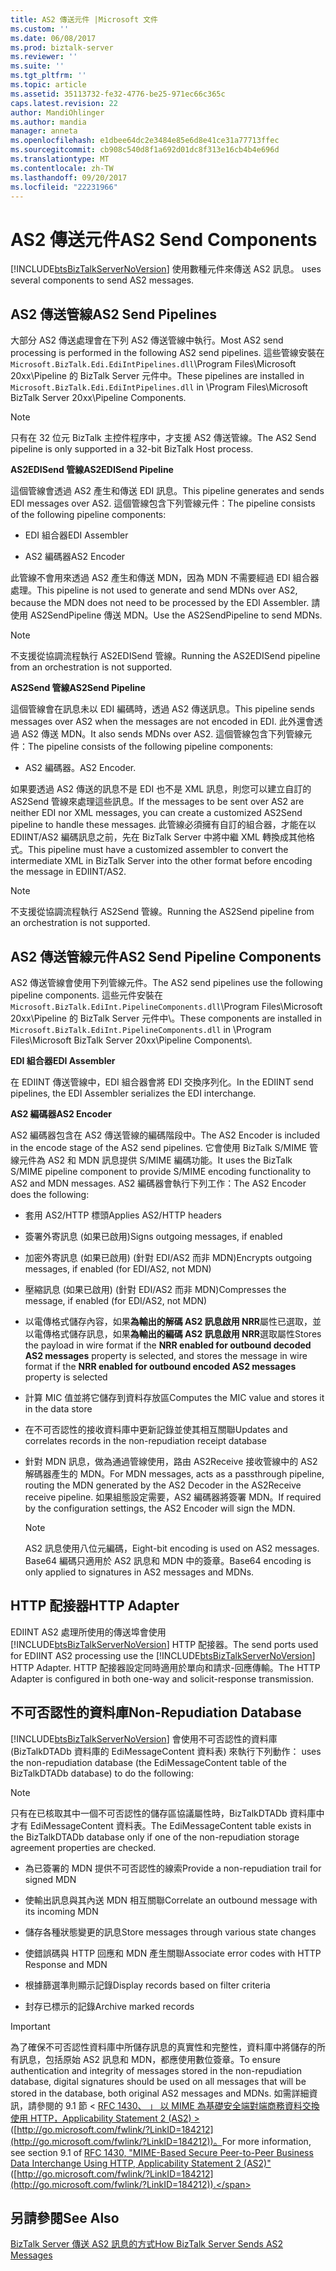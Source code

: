 ```yaml
---
title: AS2 傳送元件 |Microsoft 文件
ms.custom: ''
ms.date: 06/08/2017
ms.prod: biztalk-server
ms.reviewer: ''
ms.suite: ''
ms.tgt_pltfrm: ''
ms.topic: article
ms.assetid: 35113732-fe32-4776-be25-971ec66c365c
caps.latest.revision: 22
author: MandiOhlinger
ms.author: mandia
manager: anneta
ms.openlocfilehash: e1dbee64dc2e3484e85e6d8e41ce31a77713ffec
ms.sourcegitcommit: cb908c540d8f1a692d01dc8f313e16cb4b4e696d
ms.translationtype: MT
ms.contentlocale: zh-TW
ms.lasthandoff: 09/20/2017
ms.locfileid: "22231966"
---
```

# <a name="as2-send-components"></a><span data-ttu-id="638d6-102">AS2 傳送元件</span><span class="sxs-lookup"><span data-stu-id="638d6-102">AS2 Send Components</span></span>
[!INCLUDE[btsBizTalkServerNoVersion](../includes/btsbiztalkservernoversion-md.md)]<span data-ttu-id="638d6-103"> 使用數種元件來傳送 AS2 訊息。</span><span class="sxs-lookup"><span data-stu-id="638d6-103"> uses several components to send AS2 messages.</span></span>  
  
## <a name="as2-send-pipelines"></a><span data-ttu-id="638d6-104">AS2 傳送管線</span><span class="sxs-lookup"><span data-stu-id="638d6-104">AS2 Send Pipelines</span></span>  
 <span data-ttu-id="638d6-105">大部分 AS2 傳送處理會在下列 AS2 傳送管線中執行。</span><span class="sxs-lookup"><span data-stu-id="638d6-105">Most AS2 send processing is performed in the following AS2 send pipelines.</span></span> <span data-ttu-id="638d6-106">這些管線安裝在`Microsoft.BizTalk.Edi.EdiIntPipelines.dll`\Program Files\Microsoft 20xx\Pipeline 的 BizTalk Server 元件中。</span><span class="sxs-lookup"><span data-stu-id="638d6-106">These pipelines are installed in `Microsoft.BizTalk.Edi.EdiIntPipelines.dll` in \Program Files\Microsoft BizTalk Server 20xx\Pipeline Components.</span></span>  
  
> [!NOTE]
>  <span data-ttu-id="638d6-107">只有在 32 位元 BizTalk 主控件程序中，才支援 AS2 傳送管線。</span><span class="sxs-lookup"><span data-stu-id="638d6-107">The AS2 Send pipeline is only supported in a 32-bit BizTalk Host process.</span></span>  
  
 <span data-ttu-id="638d6-108">**AS2EDISend 管線**</span><span class="sxs-lookup"><span data-stu-id="638d6-108">**AS2EDISend Pipeline**</span></span>  
  
 <span data-ttu-id="638d6-109">這個管線會透過 AS2 產生和傳送 EDI 訊息。</span><span class="sxs-lookup"><span data-stu-id="638d6-109">This pipeline generates and sends EDI messages over AS2.</span></span> <span data-ttu-id="638d6-110">這個管線包含下列管線元件：</span><span class="sxs-lookup"><span data-stu-id="638d6-110">The pipeline consists of the following pipeline components:</span></span>  
  
-   <span data-ttu-id="638d6-111">EDI 組合器</span><span class="sxs-lookup"><span data-stu-id="638d6-111">EDI Assembler</span></span>  
  
-   <span data-ttu-id="638d6-112">AS2 編碼器</span><span class="sxs-lookup"><span data-stu-id="638d6-112">AS2 Encoder</span></span>  
  
 <span data-ttu-id="638d6-113">此管線不會用來透過 AS2 產生和傳送 MDN，因為 MDN 不需要經過 EDI 組合器處理。</span><span class="sxs-lookup"><span data-stu-id="638d6-113">This pipeline is not used to generate and send MDNs over AS2, because the MDN does not need to be processed by the EDI Assembler.</span></span> <span data-ttu-id="638d6-114">請使用 AS2SendPipeline 傳送 MDN。</span><span class="sxs-lookup"><span data-stu-id="638d6-114">Use the AS2SendPipeline to send MDNs.</span></span>  
  
> [!NOTE]
>  <span data-ttu-id="638d6-115">不支援從協調流程執行 AS2EDISend 管線。</span><span class="sxs-lookup"><span data-stu-id="638d6-115">Running the AS2EDISend pipeline from an orchestration is not supported.</span></span>  
  
 <span data-ttu-id="638d6-116">**AS2Send 管線**</span><span class="sxs-lookup"><span data-stu-id="638d6-116">**AS2Send Pipeline**</span></span>  
  
 <span data-ttu-id="638d6-117">這個管線會在訊息未以 EDI 編碼時，透過 AS2 傳送訊息。</span><span class="sxs-lookup"><span data-stu-id="638d6-117">This pipeline sends messages over AS2 when the messages are not encoded in EDI.</span></span> <span data-ttu-id="638d6-118">此外還會透過 AS2 傳送 MDN。</span><span class="sxs-lookup"><span data-stu-id="638d6-118">It also sends MDNs over AS2.</span></span> <span data-ttu-id="638d6-119">這個管線包含下列管線元件：</span><span class="sxs-lookup"><span data-stu-id="638d6-119">The pipeline consists of the following pipeline components:</span></span>  
  
-   <span data-ttu-id="638d6-120">AS2 編碼器。</span><span class="sxs-lookup"><span data-stu-id="638d6-120">AS2 Encoder.</span></span>  
  
 <span data-ttu-id="638d6-121">如果要透過 AS2 傳送的訊息不是 EDI 也不是 XML 訊息，則您可以建立自訂的 AS2Send 管線來處理這些訊息。</span><span class="sxs-lookup"><span data-stu-id="638d6-121">If the messages to be sent over AS2 are neither EDI nor XML messages, you can create a customized AS2Send pipeline to handle these messages.</span></span> <span data-ttu-id="638d6-122">此管線必須擁有自訂的組合器，才能在以 EDIINT/AS2 編碼訊息之前，先在 BizTalk Server 中將中繼 XML 轉換成其他格式。</span><span class="sxs-lookup"><span data-stu-id="638d6-122">This pipeline must have a customized assembler to convert the intermediate XML in BizTalk Server into the other format before encoding the message in EDIINT/AS2.</span></span>  
  
> [!NOTE]
>  <span data-ttu-id="638d6-123">不支援從協調流程執行 AS2Send 管線。</span><span class="sxs-lookup"><span data-stu-id="638d6-123">Running the AS2Send pipeline from an orchestration is not supported.</span></span>  
  
## <a name="as2-send-pipeline-components"></a><span data-ttu-id="638d6-124">AS2 傳送管線元件</span><span class="sxs-lookup"><span data-stu-id="638d6-124">AS2 Send Pipeline Components</span></span>  
 <span data-ttu-id="638d6-125">AS2 傳送管線會使用下列管線元件。</span><span class="sxs-lookup"><span data-stu-id="638d6-125">The AS2 send pipelines use the following pipeline components.</span></span> <span data-ttu-id="638d6-126">這些元件安裝在`Microsoft.BizTalk.EdiInt.PipelineComponents.dll`\Program Files\Microsoft 20xx\Pipeline 的 BizTalk Server 元件中\\。</span><span class="sxs-lookup"><span data-stu-id="638d6-126">These components are installed in `Microsoft.BizTalk.EdiInt.PipelineComponents.dll` in \Program Files\Microsoft BizTalk Server 20xx\Pipeline Components\\.</span></span>  
  
 <span data-ttu-id="638d6-127">**EDI 組合器**</span><span class="sxs-lookup"><span data-stu-id="638d6-127">**EDI Assembler**</span></span>  
  
 <span data-ttu-id="638d6-128">在 EDIINT 傳送管線中，EDI 組合器會將 EDI 交換序列化。</span><span class="sxs-lookup"><span data-stu-id="638d6-128">In the EDIINT send pipelines, the EDI Assembler serializes the EDI interchange.</span></span>  
  
 <span data-ttu-id="638d6-129">**AS2 編碼器**</span><span class="sxs-lookup"><span data-stu-id="638d6-129">**AS2 Encoder**</span></span>  
  
 <span data-ttu-id="638d6-130">AS2 編碼器包含在 AS2 傳送管線的編碼階段中。</span><span class="sxs-lookup"><span data-stu-id="638d6-130">The AS2 Encoder is included in the encode stage of the AS2 send pipelines.</span></span> <span data-ttu-id="638d6-131">它會使用 BizTalk S/MIME 管線元件為 AS2 和 MDN 訊息提供 S/MIME 編碼功能。</span><span class="sxs-lookup"><span data-stu-id="638d6-131">It uses the BizTalk S/MIME pipeline component to provide S/MIME encoding functionality to AS2 and MDN messages.</span></span> <span data-ttu-id="638d6-132">AS2 編碼器會執行下列工作：</span><span class="sxs-lookup"><span data-stu-id="638d6-132">The AS2 Encoder does the following:</span></span>  
  
-   <span data-ttu-id="638d6-133">套用 AS2/HTTP 標頭</span><span class="sxs-lookup"><span data-stu-id="638d6-133">Applies AS2/HTTP headers</span></span>  
  
-   <span data-ttu-id="638d6-134">簽署外寄訊息 (如果已啟用)</span><span class="sxs-lookup"><span data-stu-id="638d6-134">Signs outgoing messages, if enabled</span></span>  
  
-   <span data-ttu-id="638d6-135">加密外寄訊息 (如果已啟用) (針對 EDI/AS2 而非 MDN)</span><span class="sxs-lookup"><span data-stu-id="638d6-135">Encrypts outgoing messages, if enabled (for EDI/AS2, not MDN)</span></span>  
  
-   <span data-ttu-id="638d6-136">壓縮訊息 (如果已啟用) (針對 EDI/AS2 而非 MDN)</span><span class="sxs-lookup"><span data-stu-id="638d6-136">Compresses the message, if enabled (for EDI/AS2, not MDN)</span></span>  
  
-   <span data-ttu-id="638d6-137">以電傳格式儲存內容，如果**為輸出的解碼 AS2 訊息啟用 NRR**屬性已選取，並以電傳格式儲存訊息，如果**為輸出的編碼 AS2 訊息啟用 NRR**選取屬性</span><span class="sxs-lookup"><span data-stu-id="638d6-137">Stores the payload in wire format if the **NRR enabled for outbound decoded AS2 messages** property is selected, and stores the message in wire format if the **NRR enabled for outbound encoded AS2 messages** property is selected</span></span>  
  
-   <span data-ttu-id="638d6-138">計算 MIC 值並將它儲存到資料存放區</span><span class="sxs-lookup"><span data-stu-id="638d6-138">Computes the MIC value and stores it in the data store</span></span>  
  
-   <span data-ttu-id="638d6-139">在不可否認性的接收資料庫中更新記錄並使其相互關聯</span><span class="sxs-lookup"><span data-stu-id="638d6-139">Updates and correlates records in the non-repudiation receipt database</span></span>  
  
-   <span data-ttu-id="638d6-140">針對 MDN 訊息，做為通過管線使用，路由 AS2Receive 接收管線中的 AS2 解碼器產生的 MDN。</span><span class="sxs-lookup"><span data-stu-id="638d6-140">For MDN messages, acts as a passthrough pipeline, routing the MDN generated by the AS2 Decoder in the AS2Receive receive pipeline.</span></span> <span data-ttu-id="638d6-141">如果組態設定需要，AS2 編碼器將簽署 MDN。</span><span class="sxs-lookup"><span data-stu-id="638d6-141">If required by the configuration settings, the AS2 Encoder will sign the MDN.</span></span>  
  
    > [!NOTE]
    >  <span data-ttu-id="638d6-142">AS2 訊息使用八位元編碼，</span><span class="sxs-lookup"><span data-stu-id="638d6-142">Eight-bit encoding is used on AS2 messages.</span></span> <span data-ttu-id="638d6-143">Base64 編碼只適用於 AS2 訊息和 MDN 中的簽章。</span><span class="sxs-lookup"><span data-stu-id="638d6-143">Base64 encoding is only applied to signatures in AS2 messages and MDNs.</span></span>  
  
## <a name="http-adapter"></a><span data-ttu-id="638d6-144">HTTP 配接器</span><span class="sxs-lookup"><span data-stu-id="638d6-144">HTTP Adapter</span></span>  
 <span data-ttu-id="638d6-145">EDIINT AS2 處理所使用的傳送埠會使用 [!INCLUDE[btsBizTalkServerNoVersion](../includes/btsbiztalkservernoversion-md.md)] HTTP 配接器。</span><span class="sxs-lookup"><span data-stu-id="638d6-145">The send ports used for EDIINT AS2 processing use the [!INCLUDE[btsBizTalkServerNoVersion](../includes/btsbiztalkservernoversion-md.md)] HTTP Adapter.</span></span> <span data-ttu-id="638d6-146">HTTP 配接器設定同時適用於單向和請求-回應傳輸。</span><span class="sxs-lookup"><span data-stu-id="638d6-146">The HTTP Adapter is configured in both one-way and solicit-response transmission.</span></span>  
  
## <a name="non-repudiation-database"></a><span data-ttu-id="638d6-147">不可否認性的資料庫</span><span class="sxs-lookup"><span data-stu-id="638d6-147">Non-Repudiation Database</span></span>  
 [!INCLUDE[btsBizTalkServerNoVersion](../includes/btsbiztalkservernoversion-md.md)]<span data-ttu-id="638d6-148"> 會使用不可否認性的資料庫 (BizTalkDTADb 資料庫的 EdiMessageContent 資料表) 來執行下列動作：</span><span class="sxs-lookup"><span data-stu-id="638d6-148"> uses the non-repudiation database (the EdiMessageContent table of the BizTalkDTADb database) to do the following:</span></span>  
  
> [!NOTE]
>  <span data-ttu-id="638d6-149">只有在已核取其中一個不可否認性的儲存區協議屬性時，BizTalkDTADb 資料庫中才有 EdiMessageContent 資料表。</span><span class="sxs-lookup"><span data-stu-id="638d6-149">The EdiMessageContent table exists in the BizTalkDTADb database only if one of the non-repudiation storage agreement properties are checked.</span></span>  
  
-   <span data-ttu-id="638d6-150">為已簽署的 MDN 提供不可否認性的線索</span><span class="sxs-lookup"><span data-stu-id="638d6-150">Provide a non-repudiation trail for signed MDN</span></span>  
  
-   <span data-ttu-id="638d6-151">使輸出訊息與其內送 MDN 相互關聯</span><span class="sxs-lookup"><span data-stu-id="638d6-151">Correlate an outbound message with its incoming MDN</span></span>  
  
-   <span data-ttu-id="638d6-152">儲存各種狀態變更的訊息</span><span class="sxs-lookup"><span data-stu-id="638d6-152">Store messages through various state changes</span></span>  
  
-   <span data-ttu-id="638d6-153">使錯誤碼與 HTTP 回應和 MDN 產生關聯</span><span class="sxs-lookup"><span data-stu-id="638d6-153">Associate error codes with HTTP Response and MDN</span></span>  
  
-   <span data-ttu-id="638d6-154">根據篩選準則顯示記錄</span><span class="sxs-lookup"><span data-stu-id="638d6-154">Display records based on filter criteria</span></span>  
  
-   <span data-ttu-id="638d6-155">封存已標示的記錄</span><span class="sxs-lookup"><span data-stu-id="638d6-155">Archive marked records</span></span>  
  
> [!IMPORTANT]
>  <span data-ttu-id="638d6-156">為了確保不可否認性資料庫中所儲存訊息的真實性和完整性，資料庫中將儲存的所有訊息，包括原始 AS2 訊息和 MDN，都應使用數位簽章。</span><span class="sxs-lookup"><span data-stu-id="638d6-156">To ensure authentication and integrity of messages stored in the non-repudiation database, digital signatures should be used on all messages that will be stored in the database, both original AS2 messages and MDNs.</span></span> <span data-ttu-id="638d6-157">如需詳細資訊，請參閱的 9.1 節 < [RFC 1430、 」 以 MIME 為基礎安全端對端商務資料交換使用 HTTP，Applicability Statement 2 (AS2) >](http://go.microsoft.com/fwlink/?LinkID=184212) ([http://go.microsoft.com/fwlink/?LinkID=184212](http://go.microsoft.com/fwlink/?LinkID=184212))。</span><span class="sxs-lookup"><span data-stu-id="638d6-157">For more information, see section 9.1 of [RFC 1430, "MIME-Based Secure Peer-to-Peer Business Data Interchange Using HTTP, Applicability Statement 2 (AS2)"](http://go.microsoft.com/fwlink/?LinkID=184212) ([http://go.microsoft.com/fwlink/?LinkID=184212](http://go.microsoft.com/fwlink/?LinkID=184212)).</span></span>  
  
## <a name="see-also"></a><span data-ttu-id="638d6-158">另請參閱</span><span class="sxs-lookup"><span data-stu-id="638d6-158">See Also</span></span>  
 [<span data-ttu-id="638d6-159">BizTalk Server 傳送 AS2 訊息的方式</span><span class="sxs-lookup"><span data-stu-id="638d6-159">How BizTalk Server Sends AS2 Messages</span></span>](../core/how-biztalk-server-sends-as2-messages.md)